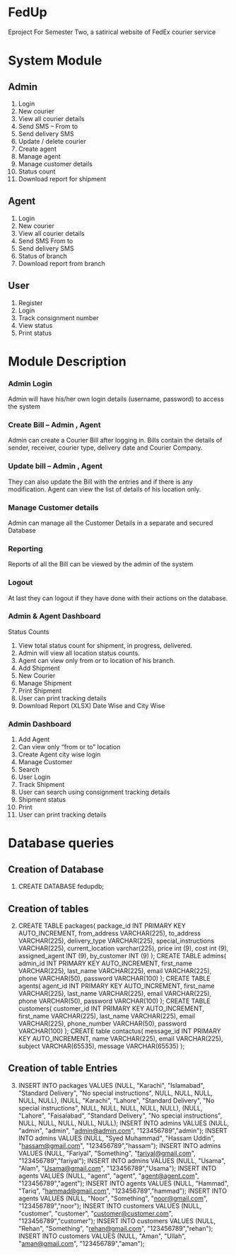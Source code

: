 # FedUp
Eproject For Semester Two, a satirical website of FedEx courier service

# System Module

## Admin

1. Login
2. New courier
3. View all courier details
4. Send SMS – From to
5. Send delivery SMS
6. Update / delete courier
7. Create agent
8. Manage agent
9. Manage customer details
10. Status count
11. Download report for shipment

## Agent

1. Login
2. New courier
3. View all courier details
4. Send SMS From to
5. Send delivery SMS
6. Status of branch
7. Download report from branch

## User

1. Register
2. Login
3. Track consignment number
4. View status
5. Print status

# Module Description

###	Admin Login
Admin will have his/her own login details (username, password) to access the system
###	Create Bill – Admin , Agent
 Admin can create a Courier Bill after logging in. Bills contain the details of sender, receiver, courier type, delivery date and Courier Company.
###	Update bill – Admin , Agent
They can also update the Bill with the entries and if there is any modification. Agent can view the list of details of his location only.
###	Manage Customer details
Admin can manage all the Customer Details in a separate and secured Database
###	Reporting
Reports of all the Bill can be viewed by the admin of the system
###	Logout
At last they can logout if they have done with their actions on the database.
### Admin & Agent Dashboard
Status Counts
1. View total status count for shipment, in progress, delivered.
2. Admin will view all location status counts.
3. Agent can view only from or to location of his branch.
4. Add  Shipment
5. New Courier
6. Manage Shipment
7. Print Shipment
8. User can print tracking details
9.	Download Report (XLSX) Date Wise and City Wise
###	Admin Dashboard
1. Add Agent
2.	Can view only “from or to” location
3.	Create Agent city wise login
4.	Manage Customer
5.	Search
6. User Login
7.	Track Shipment
8. User can search using consignment tracking details
9. Shipment status
10.	Print
11. User can print tracking details



# Database queries

## Creation of Database

1. CREATE DATABASE fedupdb;

## Creation of tables

2. CREATE TABLE packages(
	  package_id INT PRIMARY KEY AUTO_INCREMENT,
    from_address VARCHAR(225),
    to_address VARCHAR(225),
  	delivery_type VARCHAR(225),
    special_instructions VARCHAR(225),
    current_location varchar(225),
    price int (9),
    cost int (9),
    assigned_agent INT (9),
    by_customer INT (9)
);
CREATE TABLE admins(
	  admin_id INT PRIMARY KEY AUTO_INCREMENT,
    first_name VARCHAR(225),
    last_name VARCHAR(225),
  	email VARCHAR(225),
    phone VARCHAR(50),
    password VARCHAR(100)
);
CREATE TABLE agents(
	  agent_id INT PRIMARY KEY AUTO_INCREMENT,
    first_name VARCHAR(225),
    last_name VARCHAR(225),
  	email VARCHAR(225),
    phone VARCHAR(50),
    password VARCHAR(100)
);
CREATE TABLE customers(
	  customer_id INT PRIMARY KEY AUTO_INCREMENT,
    first_name VARCHAR(225),
    last_name VARCHAR(225),
  	email VARCHAR(225),
    phone_number VARCHAR(50),
    password VARCHAR(100)
);
CREATE table contactus(
	message_id INT PRIMARY KEY AUTO_INCREMENT,
    name VARCHAR(225),
    email VARCHAR(225),
    subject VARCHAR(65535),
    message VARCHAR(65535)
);

## Creation of table Entries

3. INSERT INTO packages VALUES (NULL, "Karachi", "Islamabad", "Standard Delivery", "No special instructions", NULL, NULL, NULL, NULL, NULL), (NULL, "Karachi", "Lahore", "Standard Delivery", "No special instructions", NULL, NULL, NULL, NULL, NULL), (NULL, "Lahore", "Faisalabad", "Standard Delivery", "No special instructions", NULL, NULL, NULL, NULL, NULL);
INSERT INTO admins VALUES (NULL, "admin", "admin", "admin@admin.com", "123456789","admin");
INSERT INTO admins VALUES (NULL, "Syed Muhammad", "Hassam Uddin", "hassam@gmail.com", "123456789","hassam");
INSERT INTO admins VALUES (NULL, "Fariyal", "Something", "fariyal@gmail.com", "123456789","fariyal");
INSERT INTO admins VALUES (NULL, "Usama", "Alam", "Usama@gmail.com", "123456789","Usama");
INSERT INTO agents VALUES (NULL, "agent", "agent", "agent@agent.com", "123456789","agent");
INSERT INTO agents VALUES (NULL, "Hammad", "Tariq", "hammad@gmail.com", "123456789","hammad");
INSERT INTO agents VALUES (NULL, "Noor", "Something", "noor@gmail.com", "123456789","noor");
INSERT INTO customers VALUES (NULL, "customer", "customer", "customer@customer.com", "123456789","customer");
INSERT INTO customers VALUES (NULL, "Rehan", "Something", "rehan@gmail.com", "123456789","rehan");
INSERT INTO customers VALUES (NULL, "Aman", "Ullah", "aman@gmail.com", "123456789","aman");

